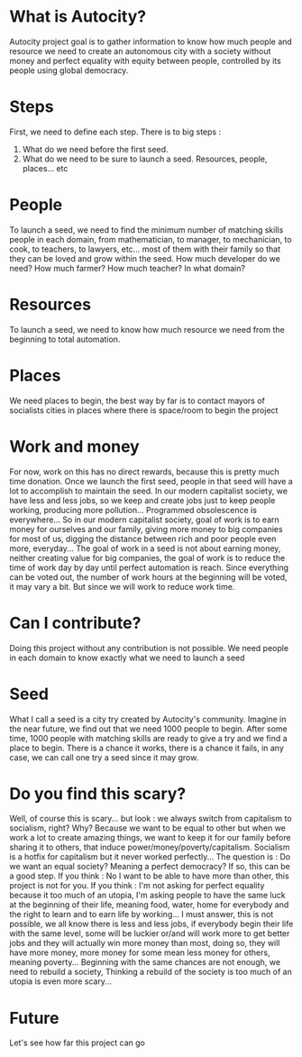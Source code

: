 # What is Autocity?
Autocity project goal is to gather information to know how much people and resource we need to create an autonomous city with a society without money and perfect equality with equity between people, controlled by its people using global democracy.

# Steps
First, we need to define each step.
There is to big steps :
1) What do we need before the first seed.
2) What do we need to be sure to launch a seed. Resources, people, places... etc

# People
To launch a seed, we need to find the minimum number of matching skills people in each domain, from mathematician, to manager, to mechanician, to cook, to teachers, to lawyers, etc... most of them with their family so that they can be loved and grow within the seed.
How much developer do we need? How much farmer? How much teacher? In what domain?

# Resources
To launch a seed, we need to know how much resource we need from the beginning to total automation.

# Places
We need places to begin, the best way by far is to contact mayors of socialists cities in places where there is space/room to begin the project

# Work and money
For now, work on this has no direct rewards, because this is pretty much time donation.
Once we launch the first seed, people in that seed will have a lot to accomplish to maintain the seed.
In our modern capitalist society, we have less and less jobs, so we keep and create jobs just to keep people working, producing more pollution... Programmed obsolescence is everywhere... So in our modern capitalist society, goal of work is to earn money for ourselves and our family, giving more money to big companies for most of us, digging the distance between rich and poor people even more, everyday...
The goal of work in a seed is not about earning money, neither creating value for big companies, the goal of work is to reduce the time of work day by day until perfect automation is reach.
Since everything can be voted out, the number of work hours at the beginning will be voted, it may vary a bit. But since we will work to reduce work time.

# Can I contribute?
Doing this project without any contribution is not possible.
We need people in each domain to know exactly what we need to launch a seed

# Seed
What I call a seed is a city try created by Autocity's community.
Imagine in the near future, we find out that we need 1000 people to begin.
After some time, 1000 people with matching skills are ready to give a try and we find a place to begin.
There is a chance it works, there is a chance it fails, in any case, we can call one try a seed since it may grow.

# Do you find this scary?
Well, of course this is scary... but look : we always switch from capitalism to socialism, right? Why? Because we want to be equal to other but when we work a lot to create amazing things, we want to keep it for our family before sharing it to others, that induce power/money/poverty/capitalism. Socialism is a hotfix for capitalism but it never worked perfectly...
The question is : Do we want an equal society? Meaning a perfect democracy? If so, this can be a good step.
If you think : No I want to be able to have more than other, this project is not for you. If you think : I'm not asking for perfect equality because it too much of an utopia, I'm asking people to have the same luck at the beginning of their life, meaning food, water, home for everybody and the right to learn and to earn life by working... I must answer, this is not possible, we all know there is less and less jobs, if everybody begin their life with the same level, some will be luckier or/and will work more to get better jobs and they will actually win more money than most, doing so, they will have more money, more money for some mean less money for others, meaning poverty...
Beginning with the same chances are not enough, we need to rebuild a society, Thinking a rebuild of the society is too much of an utopia is even more scary...

# Future
Let's see how far this project can go

